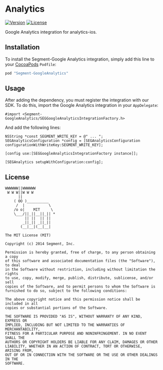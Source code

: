 # Analytics

[![Version](https://img.shields.io/cocoapods/v/Segment-google-analytics.svg?style=flat)](http://cocoapods.org/pods/Segment-googleanalytics)
[![License](https://img.shields.io/cocoapods/l/Segment-google-analytics.svg?style=flat)](http://cocoapods.org/pods/Segment-googleanalytics)

Google Analytics integration for analytics-ios.

## Installation

To install the Segment-Google Analytics integration, simply add this line to your [CocoaPods](http://cocoapods.org) `Podfile`:

```ruby
pod "Segment-GoogleAnalytics"
```

## Usage

After adding the dependency, you must register the integration with our SDK.  To do this, import the Google Analytics integration in your `AppDelegate`:

```
#import <Segment-GoogleAnalytics/SEGGoogleAnalyticsIntegrationFactory.h>
```

And add the following lines:

```
NSString *const SEGMENT_WRITE_KEY = @" ... ";
SEGAnalyticsConfiguration *config = [SEGAnalyticsConfiguration configurationWithWriteKey:SEGMENT_WRITE_KEY];

[config use:[SEGGoogleAnalyticsIntegrationFactory instance]];

[SEGAnalytics setupWithConfiguration:config];

```


## License

```
WWWWWW||WWWWWW
 W W W||W W W
      ||
    ( OO )__________
     /  |           \
    /o o|    MIT     \
    \___/||_||__||_|| *
         || ||  || ||
        _||_|| _||_||
       (__|__|(__|__|

The MIT License (MIT)

Copyright (c) 2014 Segment, Inc.

Permission is hereby granted, free of charge, to any person obtaining a copy
of this software and associated documentation files (the "Software"), to deal
in the Software without restriction, including without limitation the rights
to use, copy, modify, merge, publish, distribute, sublicense, and/or sell
copies of the Software, and to permit persons to whom the Software is
furnished to do so, subject to the following conditions:

The above copyright notice and this permission notice shall be included in all
copies or substantial portions of the Software.

THE SOFTWARE IS PROVIDED "AS IS", WITHOUT WARRANTY OF ANY KIND, EXPRESS OR
IMPLIED, INCLUDING BUT NOT LIMITED TO THE WARRANTIES OF MERCHANTABILITY,
FITNESS FOR A PARTICULAR PURPOSE AND NONINFRINGEMENT. IN NO EVENT SHALL THE
AUTHORS OR COPYRIGHT HOLDERS BE LIABLE FOR ANY CLAIM, DAMAGES OR OTHER
LIABILITY, WHETHER IN AN ACTION OF CONTRACT, TORT OR OTHERWISE, ARISING FROM,
OUT OF OR IN CONNECTION WITH THE SOFTWARE OR THE USE OR OTHER DEALINGS IN THE
SOFTWARE.
```
